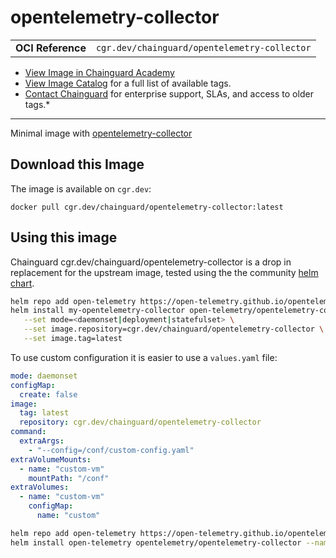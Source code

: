<!--monopod:start-->
# opentelemetry-collector
| | |
| - | - |
| **OCI Reference** | `cgr.dev/chainguard/opentelemetry-collector` |


* [View Image in Chainguard Academy](https://edu.chainguard.dev/chainguard/chainguard-images/reference/opentelemetry-collector/overview/)
* [View Image Catalog](https://console.enforce.dev/images/catalog) for a full list of available tags.
* [Contact Chainguard](https://www.chainguard.dev/chainguard-images) for enterprise support, SLAs, and access to older tags.*

---
<!--monopod:end-->

<!--overview:start-->
Minimal image with [opentelemetry-collector](https://github.com/open-telemetry/opentelemetry-collector)
<!--overview:end-->

<!--getting:start-->
## Download this Image
The image is available on `cgr.dev`:

```
docker pull cgr.dev/chainguard/opentelemetry-collector:latest
```
<!--getting:end-->

<!--body:start-->
## Using this image

Chainguard cgr.dev/chainguard/opentelemetry-collector is a drop in replacement for the upstream image, tested using the the community [helm chart](https://opentelemetry.io/docs/kubernetes/helm/collector/).

```bash
helm repo add open-telemetry https://open-telemetry.github.io/opentelemetry-helm-charts
helm install my-opentelemetry-collector open-telemetry/opentelemetry-collector \
   --set mode=<daemonset|deployment|statefulset> \
   --set image.repository=cgr.dev/chainguard/opentelemetry-collector \
   --set image.tag=latest
```

To use custom configuration it is easier to use a `values.yaml` file:

```yaml
mode: daemonset
configMap:
  create: false
image:
  tag: latest
  repository: cgr.dev/chainguard/opentelemetry-collector
command:
  extraArgs:
    - "--config=/conf/custom-config.yaml"
extraVolumeMounts:
  - name: "custom-vm"
    mountPath: "/conf"
extraVolumes:
  - name: "custom-vm"
    configMap:
      name: "custom"

```
```bash
helm repo add open-telemetry https://open-telemetry.github.io/opentelemetry-helm-charts
helm install open-telemetry opentelemetry/opentelemetry-collector --namespace open-telemetry-custom-config -f values.yaml
```
<!--body:end-->
